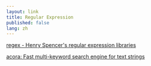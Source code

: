 ```yaml
---
layout: link
title: Regular Expression
published: false
lang: zh
---
```


[regex - Henry Spencer's regular expression libraries](http://www.arglist.com/regex)

[acora: Fast multi-keyword search engine for text strings](https://github.com/scoder/acora)
